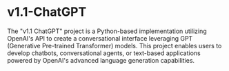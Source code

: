 # v1.1-ChatGPT
The "v1.1 ChatGPT" project is a Python-based implementation utilizing OpenAI's API to create a conversational interface leveraging GPT (Generative Pre-trained Transformer) models. This project enables users to develop chatbots, conversational agents, or text-based applications powered by OpenAI's advanced language generation capabilities.
